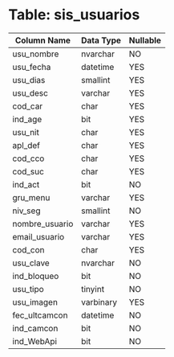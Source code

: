 # Table: sis_usuarios

| Column Name | Data Type | Nullable |
|-------------|-----------|----------|
| usu_nombre | nvarchar | NO |
| usu_fecha | datetime | YES |
| usu_dias | smallint | YES |
| usu_desc | varchar | YES |
| cod_car | char | YES |
| ind_age | bit | YES |
| usu_nit | char | YES |
| apl_def | char | YES |
| cod_cco | char | YES |
| cod_suc | char | YES |
| ind_act | bit | NO |
| gru_menu | varchar | YES |
| niv_seg | smallint | NO |
| nombre_usuario | varchar | YES |
| email_usuario | varchar | YES |
| cod_con | char | YES |
| usu_clave | nvarchar | NO |
| ind_bloqueo | bit | NO |
| usu_tipo | tinyint | NO |
| usu_imagen | varbinary | YES |
| fec_ultcamcon | datetime | NO |
| ind_camcon | bit | NO |
| ind_WebApi | bit | NO |
